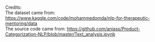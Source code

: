 Credits: <br>
The dataset came from: https://www.kaggle.com/code/mohammedomda/nlp-for-therapeutic-mentoring/data <br>
The source code came from: https://github.com/aniass/Product-Categorization-NLP/blob/master/Text_analysis.ipynb 

